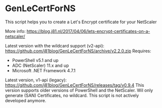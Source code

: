 # GenLeCertForNS
This script helps you to create a Let's Encrypt certificate for your NetScaler

More info: https://blog.j81.nl/2017/04/06/lets-encrypt-certificates-on-a-netscaler/

Latest version with the wildcard support (v2-api): https://github.com/j81blog/GenLeCertForNS/archive/v2.2.0.zip
Requires:
- PowerShell v5.1 and up
- ADC (NetScaler) 11.x and up
- Microsoft .NET Framework 4.7.1


Latest version, v1-api (legacy): https://github.com/j81blog/GenLeCertForNS/releases/tag/v0.9.4
This version supports older versions of PowerShell and the NetScaler. Wil only generate (SAN) Certificates, no wildcard. This script is not actively developed anymore.
